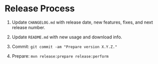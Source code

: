 Release Process
===============

 1. Update `CHANGELOG.md` with release date, new features, fixes, and next release number.
 
 2. Update `README.md` with new usage and download info.
 
 3. Commit: `git commit -am "Prepare version X.Y.Z."`
 
 4. Prepare: `mvn release:prepare release:perform`
